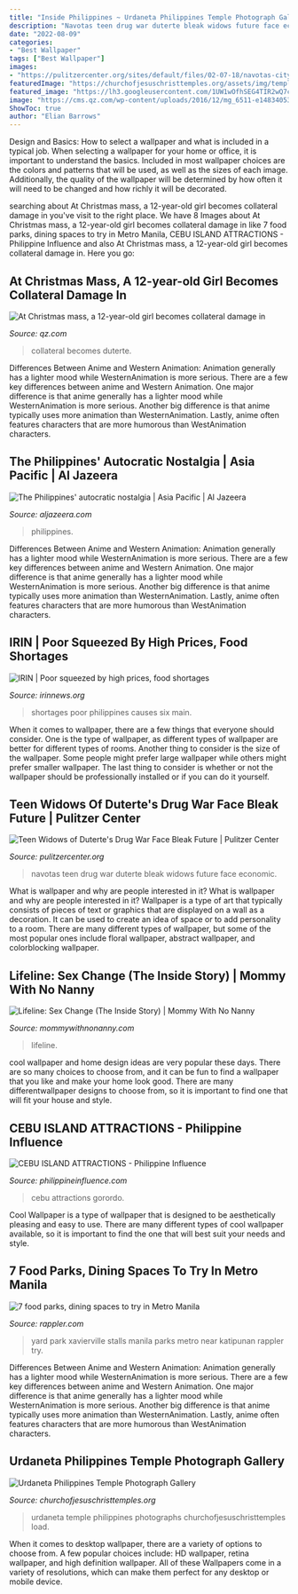 ```yaml
---
title: "Inside Philippines ~ Urdaneta Philippines Temple Photograph Gallery"
description: "Navotas teen drug war duterte bleak widows future face economic"
date: "2022-08-09"
categories:
- "Best Wallpaper"
tags: ["Best Wallpaper"]
images:
- "https://pulitzercenter.org/sites/default/files/02-07-18/navotas-city1.jpg"
featuredImage: "https://churchofjesuschristtemples.org/assets/img/temples/urdaneta-philippines-temple/urdaneta-philippines-temple-17142.jpg"
featured_image: "https://lh3.googleusercontent.com/1UW1wOfhSEG4TIR2wQ7c4JW3ZT9x1-kbQG8yu6fhtyqVjKa1itaUCpyar6EzJk6rA9La_zD34VoTvofAVh-pFA55e7YbXLFqpj3almTqikxf1T4uEnmVfs-NBw9qjwTiedIJTANRTpPtKuuq_g"
image: "https://cms.qz.com/wp-content/uploads/2016/12/mg_6511-e1483405319501.jpg?quality=75&amp;strip=all&amp;w=1200&amp;h=630&amp;crop=1"
ShowToc: true
author: "Elian Barrows"
---
```



Design and Basics: How to select a wallpaper and what is included in a typical job.
When selecting a wallpaper for your home or office, it is important to understand the basics. Included in most wallpaper choices are the colors and patterns that will be used, as well as the sizes of each image. Additionally, the quality of the wallpaper will be determined by how often it will need to be changed and how richly it will be decorated.

	

		
searching about At Christmas mass, a 12-year-old girl becomes collateral damage in you've visit to the right place. We have 8 Images about At Christmas mass, a 12-year-old girl becomes collateral damage in like 7 food parks, dining spaces to try in Metro Manila, CEBU ISLAND ATTRACTIONS - Philippine Influence and also At Christmas mass, a 12-year-old girl becomes collateral damage in. Here you go:
		
    
## At Christmas Mass, A 12-year-old Girl Becomes Collateral Damage In

<img loading=lazy src="https://cms.qz.com/wp-content/uploads/2016/12/mg_6511-e1483405319501.jpg?quality=75&amp;strip=all&amp;w=1200&amp;h=630&amp;crop=1" onerror="this.onerror=null;this.src='https://tse2.mm.bing.net/th?id=OIP.gTIyKbgmLmgt7btjy-ahLwHaEK&amp;pid=15.1';" alt="At Christmas mass, a 12-year-old girl becomes collateral damage in">

_Source: qz.com_

>collateral becomes duterte. 

	

Differences Between Anime and Western Animation: Animation generally has a lighter mood while WesternAnimation is more serious.
There are a few key differences between anime and Western Animation. One major difference is that anime generally has a lighter mood while WesternAnimation is more serious. Another big difference is that anime typically uses more animation than WesternAnimation. Lastly, anime often features characters that are more humorous than WestAnimation characters.

    
## The Philippines&#039; Autocratic Nostalgia | Asia Pacific | Al Jazeera

<img loading=lazy src="https://www.aljazeera.com/mritems/Images/2016/5/1/cf059af67fa94a72853099634a543ae7_18.jpg" onerror="this.onerror=null;this.src='https://tse4.mm.bing.net/th?id=OIP.zotZAoyVyaRr3f1tR02EgQHaEK&amp;pid=15.1';" alt="The Philippines&#039; autocratic nostalgia | Asia Pacific | Al Jazeera">

_Source: aljazeera.com_

>philippines. 

	

Differences Between Anime and Western Animation: Animation generally has a lighter mood while WesternAnimation is more serious.
There are a few key differences between anime and Western Animation. One major difference is that anime generally has a lighter mood while WesternAnimation is more serious. Another big difference is that anime typically uses more animation than WesternAnimation. Lastly, anime often features characters that are more humorous than WestAnimation characters.

    
## IRIN | Poor Squeezed By High Prices, Food Shortages

<img loading=lazy src="https://assets.irinnews.org/s3fs-public/images/200805068.jpg" onerror="this.onerror=null;this.src='https://tse2.mm.bing.net/th?id=OIP.ttMVHiwrs8B00-6yBanL3QHaE9&amp;pid=15.1';" alt="IRIN | Poor squeezed by high prices, food shortages">

_Source: irinnews.org_

>shortages poor philippines causes six main. 

	

When it comes to wallpaper, there are a few things that everyone should consider. One is the type of wallpaper, as different types of wallpaper are better for different types of rooms. Another thing to consider is the size of the wallpaper. Some people might prefer large wallpaper while others might prefer smaller wallpaper. The last thing to consider is whether or not the wallpaper should be professionally installed or if you can do it yourself.

    
## Teen Widows Of Duterte&#039;s Drug War Face Bleak Future | Pulitzer Center

<img loading=lazy src="https://pulitzercenter.org/sites/default/files/02-07-18/navotas-city1.jpg" onerror="this.onerror=null;this.src='https://tse1.mm.bing.net/th?id=OIP.aKXnulhiBRtWiKjl6yi_HgHaE8&amp;pid=15.1';" alt="Teen Widows of Duterte&#039;s Drug War Face Bleak Future | Pulitzer Center">

_Source: pulitzercenter.org_

>navotas teen drug war duterte bleak widows future face economic. 

	

What is wallpaper and why are people interested in it?
What is wallpaper and why are people interested in it?
Wallpaper is a type of art that typically consists of pieces of text or graphics that are displayed on a wall as a decoration. It can be used to create an idea of space or to add personality to a room. There are many different types of wallpaper, but some of the most popular ones include floral wallpaper, abstract wallpaper, and colorblocking wallpaper.

    
## Lifeline: Sex Change (The Inside Story) | Mommy With No Nanny

<img loading=lazy src="https://mommywithnonanny.com/cms/wp-content/uploads/2013/03/1-98-Sex-Change-When-A-Man-Wants-to-be-A-Woman-3.jpg" onerror="this.onerror=null;this.src='https://tse2.mm.bing.net/th?id=OIP.U0DOaBFs7MtVkOW4njvMbgHaKL&amp;pid=15.1';" alt="Lifeline: Sex Change (The Inside Story) | Mommy With No Nanny">

_Source: mommywithnonanny.com_

>lifeline. 

	

cool wallpaper and home design ideas are very popular these days. There are so many choices to choose from, and it can be fun to find a wallpaper that you like and make your home look good. There are many differentwallpaper designs to choose from, so it is important to find one that will fit your house and style.

    
## CEBU ISLAND ATTRACTIONS - Philippine Influence

<img loading=lazy src="https://lh3.googleusercontent.com/1UW1wOfhSEG4TIR2wQ7c4JW3ZT9x1-kbQG8yu6fhtyqVjKa1itaUCpyar6EzJk6rA9La_zD34VoTvofAVh-pFA55e7YbXLFqpj3almTqikxf1T4uEnmVfs-NBw9qjwTiedIJTANRTpPtKuuq_g" onerror="this.onerror=null;this.src='https://tse3.mm.bing.net/th?id=OIP.vSkv-zPn_fA0tAePSIOwDAHaJ4&amp;pid=15.1';" alt="CEBU ISLAND ATTRACTIONS - Philippine Influence">

_Source: philippineinfluence.com_

>cebu attractions gorordo. 

	

Cool Wallpaper is a type of wallpaper that is designed to be aesthetically pleasing and easy to use. There are many different types of cool wallpaper available, so it is important to find the one that will best suit your needs and style.

    
## 7 Food Parks, Dining Spaces To Try In Metro Manila

<img loading=lazy src="https://assets.rappler.com/48E77D14AB7840648EBC8ED4A230F3CC/img/058552F27D1542EB926484A94BABC298/20160806-The_Yard-001.jpg" onerror="this.onerror=null;this.src='https://tse2.mm.bing.net/th?id=OIP.jk_u-mnq4onylgCv_Tb86AHaFj&amp;pid=15.1';" alt="7 food parks, dining spaces to try in Metro Manila">

_Source: rappler.com_

>yard park xavierville stalls manila parks metro near katipunan rappler try. 

	

Differences Between Anime and Western Animation: Animation generally has a lighter mood while WesternAnimation is more serious.
There are a few key differences between anime and Western Animation. One major difference is that anime generally has a lighter mood while WesternAnimation is more serious. Another big difference is that anime typically uses more animation than WesternAnimation. Lastly, anime often features characters that are more humorous than WestAnimation characters.

    
## Urdaneta Philippines Temple Photograph Gallery

<img loading=lazy src="https://churchofjesuschristtemples.org/assets/img/temples/urdaneta-philippines-temple/urdaneta-philippines-temple-17142.jpg" onerror="this.onerror=null;this.src='https://tse1.mm.bing.net/th?id=OIP.fCART6_A8HC0S6exgrtwmgHaFX&amp;pid=15.1';" alt="Urdaneta Philippines Temple Photograph Gallery">

_Source: churchofjesuschristtemples.org_

>urdaneta temple philippines photographs churchofjesuschristtemples load. 

	

When it comes to desktop wallpaper, there are a variety of options to choose from. A few popular choices include: HD wallpaper, retina wallpaper, and high definition wallpaper. All of these Wallpapers come in a variety of resolutions, which can make them perfect for any desktop or mobile device. 

